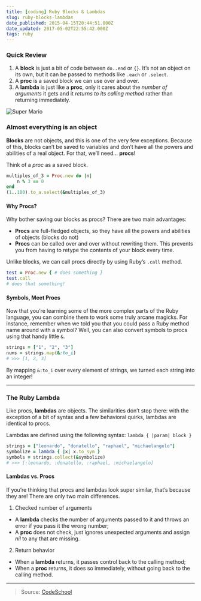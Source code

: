```yaml
---
title: [coding] Ruby Blocks & Lambdas
slug: ruby-blocks-lambdas
date_published: 2015-04-15T20:44:51.000Z
date_updated: 2017-05-02T22:55:42.000Z
tags: ruby
---
```


### Quick Review

1. A **block** is just a bit of code between `do..end` or `{}`. It’s not an object on its own, but it can be passed to methods like `.each` or `.select`.
2. A **proc** is a saved block we can use over and over.
3. A **lambda** is just like a **proc**, only it cares about the *number of arguments* it gets and it *returns to its calling method* rather than returning immediately.

![Super Mario](../images/supermariobros.jpg)


### Almost everything is an object

**Blocks** are not objects, and this is one of the very few exceptions. Because of this, blocks can’t be saved to variables and don’t have all the powers and abilities of a real object. For that, we’ll need... **procs**!

Think of a *proc* as a saved block.

```ruby
multiples_of_3 = Proc.new do |n|
    n % 3 == 0
end
(1..100).to_a.select(&multiples_of_3)
```

#### Why Procs?

Why bother saving our blocks as procs? There are two main advantages:

- **Procs** are full-fledged objects, so they have all the powers and abilities of objects (blocks do not)
- **Procs** can be called over and over without rewriting them. This prevents you from having to retype the contents of your block every time.

Unlike blocks, we can call procs directly by using Ruby’s `.call` method.

```ruby
test = Proc.new { # does something }
test.call
# does that something!
```

#### Symbols, Meet Procs

Now that you’re learning some of the more complex parts of the Ruby language, you can combine them to work some truly arcane magicks. For instance, remember when we told you that you could pass a Ruby method name around with a symbol? Well, you can also convert symbols to procs using that handy little `&`.

```ruby
strings = ["1", "2", "3"]
nums = strings.map(&:to_i)
# >>> [1, 2, 3]
```

By mapping `&:to_i` over every element of strings, we turned each string into an integer!

---

### The Ruby Lambda

Like procs, **lambdas** are objects. The similarities don’t stop there: with the exception of a bit of syntax and a few behavioral quirks, lambdas are identical to procs.

Lambdas are defined using the following syntax: `lambda { |param| block }`

```ruby
strings = ["leonardo", "donatello", "raphael", "michaelangelo"]
symbolize = lambda { |x| x.to_sym }
symbols = strings.collect(&symbolize)
# >>> [:leonardo, :donatello, :raphael, :michaelangelo]
```

#### Lambdas vs. Procs

If you’re thinking that procs and lambdas look super similar, that’s because they are! There are only two main differences.

1. Checked number of arguments
- A **lambda** checks the number of arguments passed to it and throws an error if you pass it the wrong number;
- A **proc** does not check, just ignores unexpected arguments and assign *nil* to any that are missing.

2. Return behavior
- When a **lambda** returns, it passes control back to the calling method;
- When a **proc** returns, it does so immediately, without going back to the calling method.

---

> Source: [CodeSchool](http://codeschool.com)
